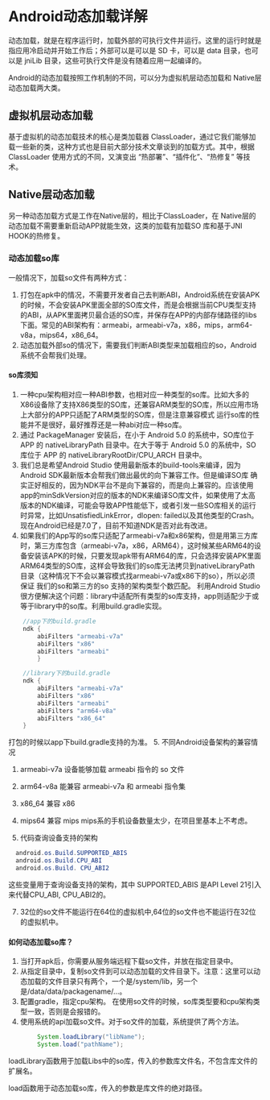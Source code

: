 # Android动态加载详解
动态加载，就是在程序运行时，加载外部的可执行文件并运行。这里的运行时就是指应用冷启动并开始工作后；外部可以是可以是 SD 卡，可以是 data 目录，也可以是 jniLib 目录，这些可执行文件是没有随着应用一起编译的。
<!--more-->

Android的动态加载按照工作机制的不同，可以分为虚拟机层动态加载和 Native层动态加载两大类。

## 虚拟机层动态加载
基于虚拟机的动态加载技术的核心是类加载器 ClassLoader，通过它我们能够加载一些新的类，这种方式也是目前大部分技术文章谈到的加载方式。其中，根据 ClassLoader 使用方式的不同，又演变出 “热部署”、“插件化”、“热修复” 等技术。

## Native层动态加载
另一种动态加载方式是工作在Native层的，相比于ClassLoader，在 Native层的动态加载不需要重新启动APP就能生效，这类的加载有加载SO 库和基于JNI HOOK的热修复。

### 动态加载so库
一般情况下，加载so文件有两种方式：

1. 打包在apk中的情况，不需要开发者自己去判断ABI，Android系统在安装APK的时候，不会安装APK里面全部的SO库文件，而是会根据当前CPU类型支持的ABI，从APK里面拷贝最合适的SO库，并保存在APP的内部存储路径的libs下面。常见的ABI架构有：armeabi，armeabi-v7a，x86，mips，arm64-v8a，mips64，x86_64。
2. 动态加载外部so的情况下，需要我们判断ABI类型来加载相应的so，Android系统不会帮我们处理。

#### so库须知
1. 一种cpu架构相对应一种ABI参数，也相对应一种类型的so库。比如大多的X86设备除了支持X86类型的SO库，还兼容ARM类型的SO库，所以应用市场上大部分的APP只适配了ARM类型的SO库，但是注意兼容模式 运行so库的性能并不是很好，最好推荐还是一种abi对应一种so库。
2. 通过 PackageManager 安装后，在小于 Android 5.0 的系统中，SO库位于 APP 的 nativeLibraryPath 目录中。在大于等于 Android 5.0 的系统中，SO库位于 APP 的 nativeLibraryRootDir/CPU_ARCH 目录中。
3. 我们总是希望Android Studio 使用最新版本的build-tools来编译，因为Android SDK最新版本会帮我们做出最优的向下兼容工作。但是编译SO库 确实正好相反的，因为NDK平台不是向下兼容的，而是向上兼容的。应该使用app的minSdkVersion对应的版本的NDK来编译SO库文件，如果使用了太高版本的NDK编译，可能会导致APP性能低下，或者引发一些SO库相关的运行时异常，比如UnsatisfiedLinkError，dlopen: failed以及其他类型的Crash。现在Android已经是7.0了，目前不知道NDK是否对此有改进。
4. 如果我们的App写的so库只适配了armeabi-v7a和x86架构，但是用第三方库时，第三方库包含（armeabi-v7a，x86，ARM64），这时候某些ARM64的设备安装该APK的时候，只要发现apk带有ARM64的库，只会选择安装APK里面ARM64类型的SO库，这样会导致我们的so库无法拷贝到nativeLibraryPath 目录（这种情况下不会以兼容模式找armeabi-v7a或x86下的so），所以必须保证 我们的so和第三方的so 支持的架构类型个数匹配。 利用Android Studio很方便解决这个问题：library中适配所有类型的so库支持，app则适配少于或等于library中的so库。利用build.gradle实现。
```java
	//app下的build.gradle
	ndk { 
		abiFilters "armeabi-v7a" 
		abiFilters "x86" 
		abiFilters "armeabi" 
		}
```
```java
	//library下的build.gradle
	ndk { 
		abiFilters "armeabi-v7a" 
		abiFilters "x86" 
		abiFilters "armeabi" 
		abiFilters "arm64-v8a" 
		abiFilters "x86_64" 
	}
```
打包的时候以app下build.gradle支持的为准。
5. 不同Android设备架构的兼容情况
  1. armeabi-v7a 设备能够加载 armeabi 指令的 so 文件
  2. arm64-v8a 能兼容 armeabi-v7a 和 armeabi 指令集
  3. x86_64 兼容 x86
   4. mips64 兼容 mips
      mips系的手机设备数量太少，在项目里基本上不考虑。

6. 代码查询设备支持的架构
  ```java
  	android.os.Build.SUPPORTED_ABIS
  	android.os.Build.CPU_ABI 
  	android.os.Build. CPU_ABI2
  ```
  这些变量用于查询设备支持的架构，其中 SUPPORTED_ABIS 是API Level 21引入来代替CPU_ABI, CPU_ABI2的。

7. 32位的so文件不能运行在64位的虚拟机中,64位的so文件也不能运行在32位的虚拟机中。

#### 如何动态加载so库？
1. 当打开apk后，你需要从服务端远程下载so文件，并放在指定目录中。
2. 从指定目录中，复制so文件到可以动态加载的文件目录下。注意：这里可以动态加载的文件目录只有两个，一个是/system/lib，另一个是/data/data/packagename/...。
3. 配置gradle，指定cpu架构。 在使用so文件的时候，so库类型要和cpu架构类型一致，否则是会报错的。
4. 使用系统的api加载so文件。对于so文件的加载，系统提供了两个方法。
   ​	
```java
		System.loadLibrary("libName");
		System.load("pathName");
```
loadLibrary函数用于加载Libs中的so库，传入的参数库文件名，不包含库文件的扩展名。

load函数用于动态加载so库，传入的参数是库文件的绝对路径。


